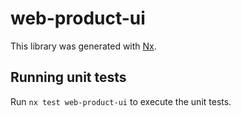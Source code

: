 # web-product-ui

This library was generated with [Nx](https://nx.dev).

## Running unit tests

Run `nx test web-product-ui` to execute the unit tests.
